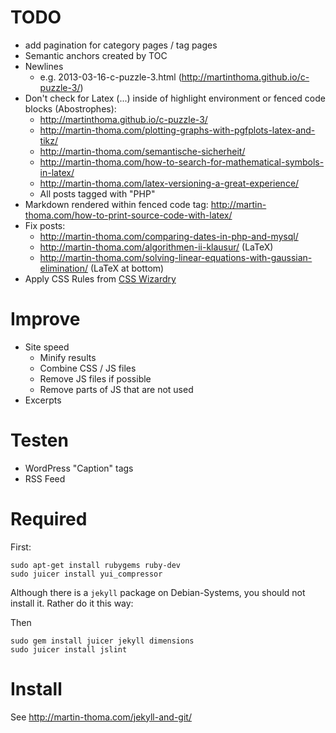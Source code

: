TODO
=====

* add pagination for category pages / tag pages
* Semantic anchors created by TOC
* Newlines
  - e.g. 2013-03-16-c-puzzle-3.html (http://martinthoma.github.io/c-puzzle-3/)
* Don't check for Latex ($...$) inside of highlight environment or
  fenced code blocks (Abostrophes):
  - http://martinthoma.github.io/c-puzzle-3/
  - http://martin-thoma.com/plotting-graphs-with-pgfplots-latex-and-tikz/
  - http://martin-thoma.com/semantische-sicherheit/
  - http://martin-thoma.com/how-to-search-for-mathematical-symbols-in-latex/
  - http://martin-thoma.com/latex-versioning-a-great-experience/
  - All posts tagged with "PHP"
* Markdown rendered within fenced code tag: http://martin-thoma.com/how-to-print-source-code-with-latex/
* Fix posts:
  - http://martin-thoma.com/comparing-dates-in-php-and-mysql/
  - http://martin-thoma.com/algorithmen-ii-klausur/ (LaTeX)
  - http://martin-thoma.com/solving-linear-equations-with-gaussian-elimination/ (LaTeX at bottom)
* Apply CSS Rules from [CSS Wizardry](https://github.com/csswizardry/CSS-Guidelines)

Improve
========
* Site speed
  * Minify results
  * Combine CSS / JS files
  * Remove JS files if possible
  * Remove parts of JS that are not used
* Excerpts

Testen
=======
* WordPress "Caption" tags
* RSS Feed

Required
========
First:

    sudo apt-get install rubygems ruby-dev
    sudo juicer install yui_compressor

Although there is a `jekyll` package on Debian-Systems, you should not install it. Rather do it this way:

Then

    sudo gem install juicer jekyll dimensions
    sudo juicer install jslint

Install
========

See http://martin-thoma.com/jekyll-and-git/